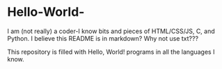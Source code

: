 # Hello-World-

I am (not really) a coder-I know bits and pieces of HTML/CSS/JS, C, and Python.
I believe this README is in markdown? Why not use txt???

This repository is filled with Hello, World! programs in all the languages I know.
